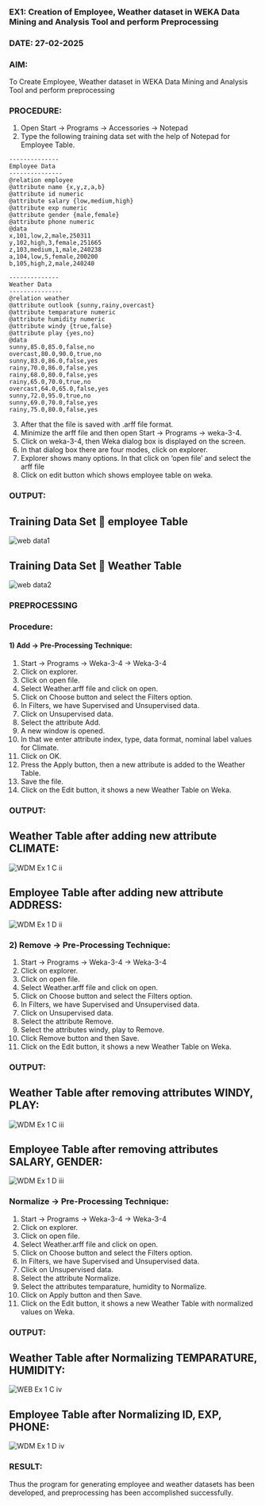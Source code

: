 ### EX1: Creation of Employee, Weather dataset in WEKA Data Mining and Analysis Tool and perform Preprocessing
### DATE: 27-02-2025
### AIM: 
  To Create Employee, Weather dataset in WEKA Data Mining and Analysis Tool and perform preprocessing
### PROCEDURE: 
1) Open Start -> Programs -> Accessories -> Notepad
2) Type the following training data set with the help of Notepad for Employee Table.

```
--------------
Employee Data
---------------
@relation employee
@attribute name {x,y,z,a,b}
@attribute id numeric
@attribute salary {low,medium,high}
@attribute exp numeric
@attribute gender {male,female}
@attribute phone numeric
@data
x,101,low,2,male,250311
y,102,high,3,female,251665
z,103,medium,1,male,240238
a,104,low,5,female,200200
b,105,high,2,male,240240

--------------
Weather Data
---------------
@relation weather
@attribute outlook {sunny,rainy,overcast}
@attribute temparature numeric
@attribute humidity numeric
@attribute windy {true,false}
@attribute play {yes,no}
@data
sunny,85.0,85.0,false,no
overcast,80.0,90.0,true,no
sunny,83.0,86.0,false,yes
rainy,70.0,86.0,false,yes
rainy,68.0,80.0,false,yes
rainy,65.0,70.0,true,no
overcast,64.0,65.0,false,yes
sunny,72.0,95.0,true,no
sunny,69.0,70.0,false,yes
rainy,75.0,80.0,false,yes
```
3) After that the file is saved with .arff file format.
4) Minimize the arff file and then open Start -> Programs -> weka-3-4.
5) Click on weka-3-4, then Weka dialog box is displayed on the screen.
6) In that dialog box there are four modes, click on explorer.
7) Explorer shows many options. In that click on ‘open file’ and select the arff file
8) Click on edit button which shows employee table on weka.

### OUTPUT:
## Training Data Set  employee Table
![web data1](https://github.com/user-attachments/assets/b36da19e-1330-47b9-a602-2020fc809fb9)
## Training Data Set  Weather Table
![web data2](https://github.com/user-attachments/assets/3f92325f-4fe3-4296-a65a-2b8b9ebf2088)

### PREPROCESSING
### Procedure:
#### 1) Add -> Pre-Processing Technique:
1) Start -> Programs -> Weka-3-4 -> Weka-3-4
2) Click on explorer.
3) Click on open file.
4) Select Weather.arff file and click on open.
5) Click on Choose button and select the Filters option.
6) In Filters, we have Supervised and Unsupervised data.
7) Click on Unsupervised data.
8) Select the attribute Add.
9) A new window is opened.
10) In that we enter attribute index, type, data format, nominal label values for Climate.
11) Click on OK.
12) Press the Apply button, then a new attribute is added to the Weather Table.
13) Save the file.
14) Click on the Edit button, it shows a new Weather Table on Weka.

### OUTPUT:
## Weather Table after adding new attribute CLIMATE:
![WDM Ex 1 C ii](https://github.com/user-attachments/assets/4941c6aa-3011-40aa-ace3-3aae4de90c06)
## Employee Table after adding new attribute ADDRESS:
![WDM Ex 1 D ii](https://github.com/user-attachments/assets/9cdb72da-4a43-493d-b70a-d71eb821e7c8)

### 2) Remove -> Pre-Processing Technique:

1) Start -> Programs -> Weka-3-4 -> Weka-3-4
2) Click on explorer.
3) Click on open file.
4) Select Weather.arff file and click on open.
5) Click on Choose button and select the Filters option.
6) In Filters, we have Supervised and Unsupervised data.
7) Click on Unsupervised data.
8) Select the attribute Remove.
9) Select the attributes windy, play to Remove.
10) Click Remove button and then Save.
11) Click on the Edit button, it shows a new Weather Table on Weka.

### OUTPUT:
## Weather Table after removing attributes WINDY, PLAY:
![WDM Ex 1 C iii](https://github.com/user-attachments/assets/212d5f89-3f8b-4efc-be14-cb0d37fb7652)
## Employee Table after removing attributes SALARY, GENDER:
![WDM Ex 1 D iii](https://github.com/user-attachments/assets/c94d9eef-396e-4643-b44e-14a39bd17a89)

### Normalize -> Pre-Processing Technique:

1) Start -> Programs -> Weka-3-4 -> Weka-3-4
2) Click on explorer.
3) Click on open file.
4) Select Weather.arff file and click on open.
5) Click on Choose button and select the Filters option.
6) In Filters, we have Supervised and Unsupervised data.
7) Click on Unsupervised data.
8) Select the attribute Normalize.
9) Select the attributes temparature, humidity to Normalize.
10) Click on Apply button and then Save.
11) Click on the Edit button, it shows a new Weather Table with normalized values on Weka.

### OUTPUT:
## Weather Table after Normalizing TEMPARATURE, HUMIDITY:
![WEB Ex 1 C iv](https://github.com/user-attachments/assets/8ca1f92a-2cea-48c6-94b5-ae306e06ae25)
## Employee Table after Normalizing ID, EXP, PHONE:
![WDM Ex 1 D iv](https://github.com/user-attachments/assets/33c0b3f5-7461-4a43-9559-1fbf56e14a9f)

### RESULT: 
  Thus the program for generating employee and weather datasets has been developed, and preprocessing has been accomplished successfully.
